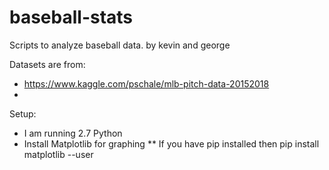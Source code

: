 # baseball-stats
Scripts to analyze baseball data.
by kevin and george

Datasets are from:
* https://www.kaggle.com/pschale/mlb-pitch-data-20152018
* 

Setup:
* I am running 2.7 Python
* Install Matplotlib for graphing
** If you have pip installed then pip install matplotlib --user
